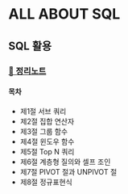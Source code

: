 # ALL ABOUT SQL

## SQL 활용

### [📖 정리노트](./SQL-Intermediate)

#### 목차

- 제1절 서브 쿼리
- 제2절 집합 연산자
- 제3절 그룹 함수
- 제4절 윈도우 함수
- 제5절 Top N 쿼리
- 제6절 계층형 질의와 셀프 조인
- 제7절 PIVOT 절과 UNPIVOT 절
- 제8절 정규표현식
 
